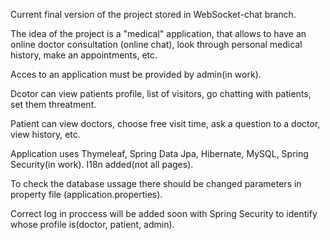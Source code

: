 Current final version of the project stored in WebSocket-chat branch.

The idea of the project is a "medical" application, that allows to have an online doctor consultation (online chat), look through personal medical history, make an appointments, etc.

Acces to an application must be provided by admin(in work).  

Dcotor can view patients profile, list of visitors, go chatting with patients, set them threatment.

Patient can view doctors, choose free visit time, ask a question to a doctor, view history, etc.

Application uses Thymeleaf, Spring Data Jpa, Hibernate, MySQL, Spring Security(in work). I18n added(not all pages).

To check the database ussage there should be changed parameters in property file (application.properties).

Correct log in proccess will be added soon with Spring Security to identify whose profile is(doctor, patient, admin).



	
